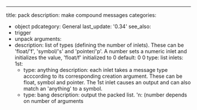 ---
title: pack
description: make compound messages
categories:
- object
pdcategory: General
last_update: '0.34'
see_also:
- trigger
- unpack
arguments:
- description: list of types (defining the number of inlets). These can be 'float/'f',  'symbol/'s'
    and 'pointer/'p'. A number sets a numeric inlet and initializes the value,  'float/f'
    initialized to 0 
  default: 0 0
  type: list
inlets:
  1st:
  - type: anything
    description: each inlet takes a message type acccording to its corresponding creation
      argument. These can be float,  symbol and pointer. The 1st inlet causes an output
      and can also match an 'anything' to a symbol.
  - type: bang
    description: output the packed list.
  'n: (number depends on number of arguments